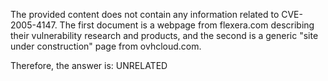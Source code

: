 The provided content does not contain any information related to CVE-2005-4147. The first document is a webpage from flexera.com describing their vulnerability research and products, and the second is a generic "site under construction" page from ovhcloud.com.

Therefore, the answer is: UNRELATED